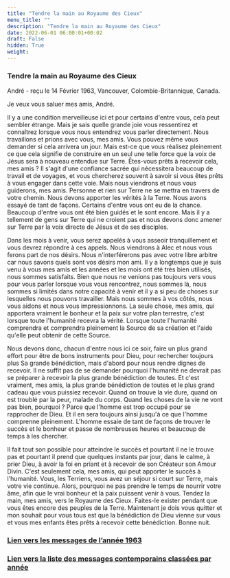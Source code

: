 ```yaml
---
title: "Tendre la main au Royaume des Cieux"
menu_title: ""
description: "Tendre la main au Royaume des Cieux"
date: 2022-06-01 06:00:01+00:02
draft: False
hidden: True
weight:
---
```

### Tendre la main au Royaume des Cieux

André - reçu le 14 Février 1963, Vancouver, Colombie-Britannique, Canada.

Je veux vous saluer mes amis, André.

Il y a une condition merveilleuse ici et pour certains d'entre vous, cela peut sembler étrange. Mais je sais quelle grande joie vous ressentirez et connaîtrez lorsque vous nous entendrez vous parler directement. Nous travaillons et prions avec vous, mes amis. Vous pouvez même vous demander si cela arrivera un jour. Mais est-ce que vous réalisez pleinement ce que cela signifie de construire en un seul une telle force que la voix de Jésus sera à nouveau entendue sur Terre. Êtes-vous prêts à recevoir cela, mes amis ? Il s'agit d'une confiance sacrée qui nécessitera beaucoup de travail et de voyages, et vous chercherez souvent à savoir si vous êtes prêts à vous engager dans cette voie. Mais nous viendrons et nous vous guiderons, mes amis. Personne et rien sur Terre ne se mettra en travers de votre chemin. Nous devons apporter les vérités à la Terre. Nous avons essayé de tant de façons. Certains d'entre vous ont eu de la chance. Beaucoup d'entre vous ont été bien guidés et le sont encore. Mais il y a tellement de gens sur Terre qui ne croient pas et nous devons donc amener sur Terre par la voix directe de Jésus et de ses disciples.

Dans les mois à venir, vous serez appelés à vous asseoir tranquillement et vous devrez répondre à ces appels. Nous viendrons à Alec et nous vous ferons part de nos désirs. Nous n'interférerons pas avec votre libre arbitre car nous savons quels sont vos désirs mon ami. Il y a longtemps que je suis venu à vous mes amis et les années et les mois ont été très bien utilisés, nous sommes satisfaits. Bien que nous ne venions pas toujours vers vous pour vous parler lorsque vous vous rencontrez, nous sommes là, nous sommes si limités dans notre capacité à venir et il y a si peu de choses sur lesquelles nous pouvons travailler. Mais nous sommes à vos côtés, nous vous aidons et nous vous impressionnons. La seule chose, mes amis, qui apportera vraiment le bonheur et la paix sur votre plan terrestre, c'est lorsque toute l'humanité recevra la vérité. Lorsque toute l'humanité comprendra et comprendra pleinement la Source de sa création et l'aide qu'elle peut obtenir de cette Source. 

Nous devons donc, chacun d'entre nous ici ce soir, faire un plus grand effort pour être de bons instruments pour Dieu, pour rechercher toujours plus Sa grande bénédiction, mais d'abord pour nous rendre dignes de recevoir. Il ne suffit pas de se demander pourquoi l'humanité ne devrait pas se préparer à recevoir la plus grande bénédiction de toutes. Et c'est vraiment, mes amis, la plus grande bénédiction de toutes et le plus grand cadeau que vous puissiez recevoir. Quand on trouve la vie dure, quand on est troublé par la peur, malade du corps. Quand les choses de la vie ne vont pas bien, pourquoi ? Parce que l'homme est trop occupé pour se rapprocher de Dieu. Et il en sera toujours ainsi jusqu'à ce que l'homme comprenne pleinement. L'homme essaie de tant de façons de trouver le succès et le bonheur et passe de nombreuses heures et beaucoup de temps à les chercher. 

Il fait tout son possible pour atteindre le succès et pourtant il ne le trouve pas et pourtant il prend que quelques instants par jour, dans le calme, à prier Dieu, à avoir la foi en priant et à recevoir de son Créateur son Amour Divin. C'est seulement cela, mes amis, qui peut apporter le succès à l'humanité. Vous, les Terriens, vous avez un séjour si court sur Terre, mais votre vie continue. Alors, pourquoi ne pas prendre le temps de nourrir votre âme, afin que le vrai bonheur et la paix puissent venir à vous. Tendez la main, mes amis, vers le Royaume des Cieux. Faites-le exister pendant que vous êtes encore des peuples de la Terre. Maintenant je dois vous quitter et mon souhait pour vous tous est que la bénédiction de Dieu vienne sur vous et vous mes enfants êtes prêts à recevoir cette bénédiction. Bonne nuit.

### [**Lien vers les messages de l’année 1963**](/fr-contemporary-messages/fr-contemporary-messages-by-date-order/fr-contemporary-messages-1963/)

### [**Lien vers la liste des messages contemporains classées par année**](/fr-contemporary-messages/fr-contemporary-messages-by-date-order/)
